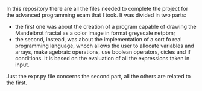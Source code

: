 In this repository there are all the files needed to complete the project for the advanced programming exam that I took.
It was divided in two parts:
- the first one was about the creation of a program capable of drawing the Mandelbrot fractal as a color image in format greyscale netpbm;
- the second, instead, was about the implementation of a sort fo real programming language, whoch allows the user to allocate variables and arrays, make agebraic operations, use boolean operators, cicles and if conditions. It is based on the evaluation of all the expressions taken in input.

Just the expr.py file concerns the second part, all the others are related to the first.
